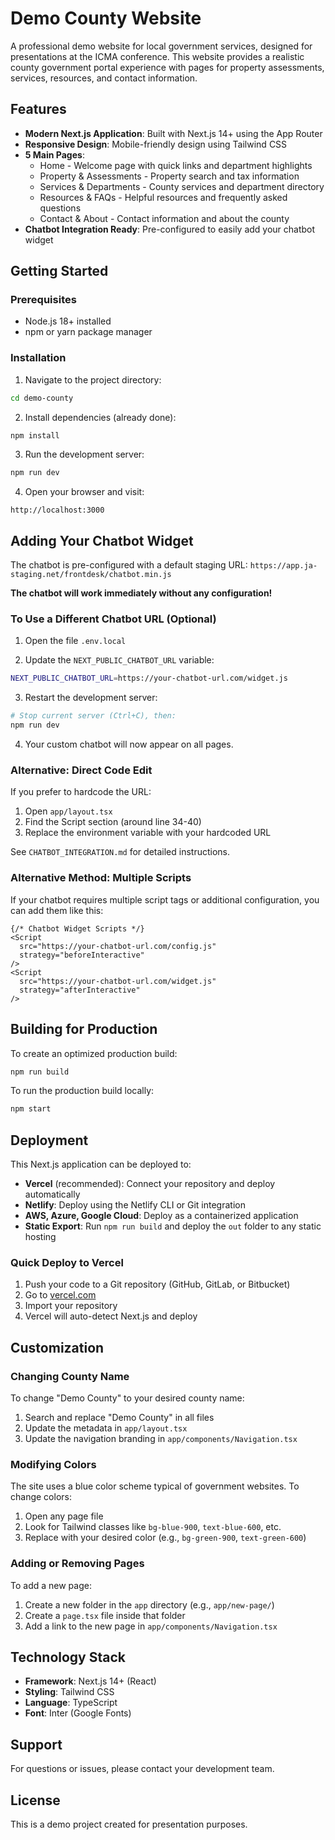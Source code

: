# Demo County Website

A professional demo website for local government services, designed for presentations at the ICMA conference. This website provides a realistic county government portal experience with pages for property assessments, services, resources, and contact information.

## Features

- **Modern Next.js Application**: Built with Next.js 14+ using the App Router
- **Responsive Design**: Mobile-friendly design using Tailwind CSS
- **5 Main Pages**:
  - Home - Welcome page with quick links and department highlights
  - Property & Assessments - Property search and tax information
  - Services & Departments - County services and department directory
  - Resources & FAQs - Helpful resources and frequently asked questions
  - Contact & About - Contact information and about the county
- **Chatbot Integration Ready**: Pre-configured to easily add your chatbot widget

## Getting Started

### Prerequisites

- Node.js 18+ installed
- npm or yarn package manager

### Installation

1. Navigate to the project directory:
```bash
cd demo-county
```

2. Install dependencies (already done):
```bash
npm install
```

3. Run the development server:
```bash
npm run dev
```

4. Open your browser and visit:
```
http://localhost:3000
```

## Adding Your Chatbot Widget

The chatbot is pre-configured with a default staging URL: `https://app.ja-staging.net/frontdesk/chatbot.min.js`

**The chatbot will work immediately without any configuration!** 

### To Use a Different Chatbot URL (Optional)

1. Open the file `.env.local`

2. Update the `NEXT_PUBLIC_CHATBOT_URL` variable:
```bash
NEXT_PUBLIC_CHATBOT_URL=https://your-chatbot-url.com/widget.js
```

3. Restart the development server:
```bash
# Stop current server (Ctrl+C), then:
npm run dev
```

4. Your custom chatbot will now appear on all pages.

### Alternative: Direct Code Edit

If you prefer to hardcode the URL:

1. Open `app/layout.tsx`
2. Find the Script section (around line 34-40)
3. Replace the environment variable with your hardcoded URL

See `CHATBOT_INTEGRATION.md` for detailed instructions.

### Alternative Method: Multiple Scripts

If your chatbot requires multiple script tags or additional configuration, you can add them like this:

```tsx
{/* Chatbot Widget Scripts */}
<Script
  src="https://your-chatbot-url.com/config.js"
  strategy="beforeInteractive"
/>
<Script
  src="https://your-chatbot-url.com/widget.js"
  strategy="afterInteractive"
/>
```

## Building for Production

To create an optimized production build:

```bash
npm run build
```

To run the production build locally:

```bash
npm start
```

## Deployment

This Next.js application can be deployed to:

- **Vercel** (recommended): Connect your repository and deploy automatically
- **Netlify**: Deploy using the Netlify CLI or Git integration
- **AWS, Azure, Google Cloud**: Deploy as a containerized application
- **Static Export**: Run `npm run build` and deploy the `out` folder to any static hosting

### Quick Deploy to Vercel

1. Push your code to a Git repository (GitHub, GitLab, or Bitbucket)
2. Go to [vercel.com](https://vercel.com)
3. Import your repository
4. Vercel will auto-detect Next.js and deploy

## Customization

### Changing County Name

To change "Demo County" to your desired county name:

1. Search and replace "Demo County" in all files
2. Update the metadata in `app/layout.tsx`
3. Update the navigation branding in `app/components/Navigation.tsx`

### Modifying Colors

The site uses a blue color scheme typical of government websites. To change colors:

1. Open any page file
2. Look for Tailwind classes like `bg-blue-900`, `text-blue-600`, etc.
3. Replace with your desired color (e.g., `bg-green-900`, `text-green-600`)

### Adding or Removing Pages

To add a new page:

1. Create a new folder in the `app` directory (e.g., `app/new-page/`)
2. Create a `page.tsx` file inside that folder
3. Add a link to the new page in `app/components/Navigation.tsx`

## Technology Stack

- **Framework**: Next.js 14+ (React)
- **Styling**: Tailwind CSS
- **Language**: TypeScript
- **Font**: Inter (Google Fonts)

## Support

For questions or issues, please contact your development team.

## License

This is a demo project created for presentation purposes.

